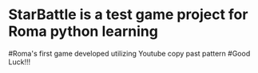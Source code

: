 # StarBattle is a test game project for Roma python learning

#Roma's first game developed utilizing Youtube copy past pattern
#Good Luck!!!
